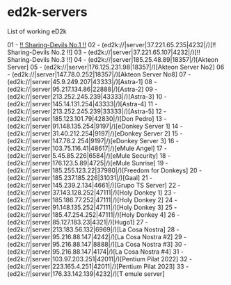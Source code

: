 # ed2k-servers

List of working eD2k

01 - [!! Sharing-Devils No.1 !!](ed2k://|server|193.233.203.107|4232|/)
02 - (ed2k://|server|37.221.65.235|4232|/)[!! Sharing-Devils No.2 !!]
03 - (ed2k://|server|37.221.65.107|4232|/)[!! Sharing-Devils No.3 !!]
04 - (ed2k://|server|185.25.48.89|18357|/)[Akteon Server]
05 - (ed2k://|server|176.125.231.98|18357|/)[Akteon Server No2]
06 - (ed2k://|server|147.78.0.252|18357|/)[Akteon Server No8]
07 - (ed2k://|server|45.9.249.207|43333|/)[Astra-1]
08 - (ed2k://|server|95.217.134.86|22888|/)[Astra-2]
09 - (ed2k://|server|213.252.245.239|43333|/)[Astra-3]
10 - (ed2k://|server|145.14.131.254|43333|/)[Astra-4]
11 - (ed2k://|server|213.252.245.239|33333|/)[Astra-5]
12 - (ed2k://|server|185.123.101.79|42830|/)[Don Pedro]
13 - (ed2k://|server|91.148.135.254|9197|/)[eDonkey Server 1]
14 - (ed2k://|server|31.40.212.254|9197|/)[eDonkey Server 2]
15 - (ed2k://|server|147.78.2.254|9197|/)[eDonkey Server 3]
16 - (ed2k://|server|103.75.116.41|48617|/)[eMule Angel]
17 - (ed2k://|server|5.45.85.226|6584|/)[eMule Security]
18 - (ed2k://|server|176.123.5.89|4725|/)[eMule Sunrise]
19 - (ed2k://|server|185.255.123.22|37980|/)[Freedom for Donkeys]
20 - (ed2k://|server|185.237.185.226|31031|/)[Gaal]
21 - (ed2k://|server|145.239.2.134|4661|/)[Grupo TS Server]
22 - (ed2k://|server|37.143.128.252|47111|/)[Holy Donkey 1]
23 - (ed2k://|server|185.186.77.252|47111|/)[Holy Donkey 2]
24 - (ed2k://|server|91.148.135.252|47111|/)[Holy Donkey 3]
25 - (ed2k://|server|185.47.254.252|47111|/)[Holy Donkey 4]
26 - (ed2k://|server|85.127.183.23|4321|/)[Hugo1]
27 - (ed2k://|server|213.183.56.132|6969|/)[La Cosa Nostra]
28 - (ed2k://|server|95.216.88.147|4242|/)[La Cosa Nostra #2]
29 - (ed2k://|server|95.216.88.147|8888|/)[La Cosa Nostra #3]
30 - (ed2k://|server|95.216.88.147|4174|/)[La Cosa Nostra #4]
31 - (ed2k://|server|103.97.203.251|42011|/)[Pentium Pilat 2022]
32 - (ed2k://|server|223.165.4.251|42011|/)[Pentium Pilat 2023]
33 - (ed2k://|server|176.33.142.139|4232|/)[T emule server]
